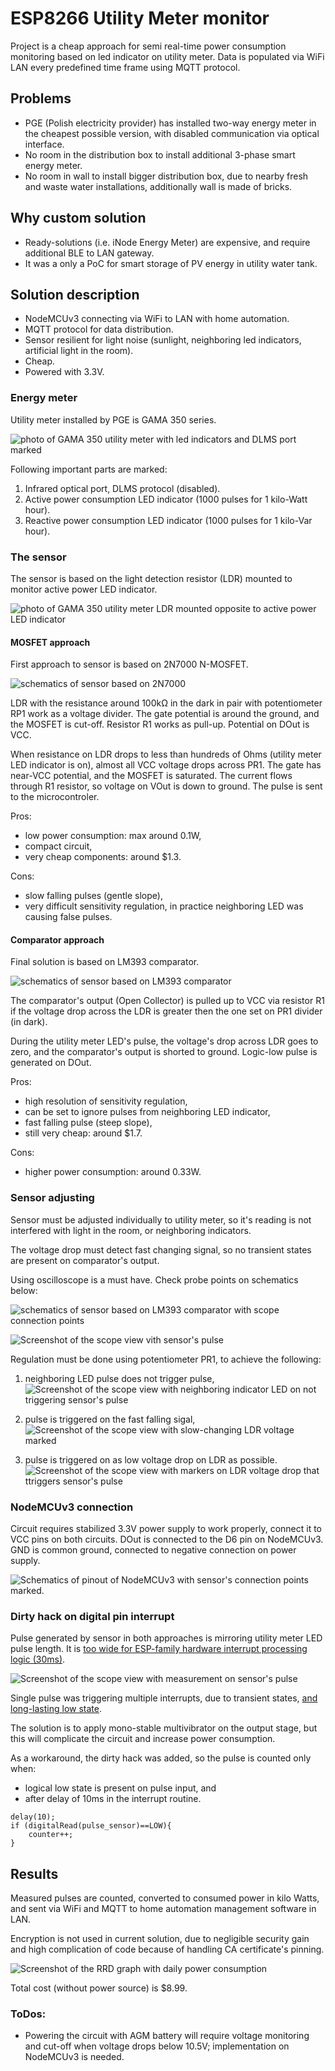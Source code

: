 # ESP8266 Utility Meter monitor

Project is a cheap approach for semi real-time power consumption monitoring based
on led indicator on utility meter. Data is populated via WiFi LAN every predefined time frame using MQTT protocol.

## Problems

* PGE (Polish electricity provider) has installed two-way energy meter
in the cheapest possible version, with disabled communication via optical interface.
* No room in the distribution box to install additional 3-phase smart energy meter.
* No room in wall to install bigger distribution box, due to nearby fresh and waste water installations, additionally wall is made of bricks.

## Why custom solution

* Ready-solutions (i.e. iNode Energy Meter) are expensive, and require additional BLE to LAN gateway.
* It was a only a PoC for smart storage of PV energy in utility water tank.

## Solution description

* NodeMCUv3 connecting via WiFi to LAN with home automation.
* MQTT protocol for data distribution.
* Sensor resilient for light noise (sunlight, neighboring led indicators, artificial light in the room).
* Cheap.
* Powered with 3.3V.

### Energy meter

Utility meter installed by PGE is GAMA 350 series.

![photo of GAMA 350 utility meter with led indicators and DLMS port marked](https://raw.githubusercontent.com/malipek/esp8266_utility_meter_mon/master/assets/GAMA350_utility_meter.jpg)

Following important parts are marked:

1. Infrared optical port, DLMS protocol (disabled).
2. Active power consumption LED indicator (1000 pulses for 1 kilo-Watt hour).
3. Reactive power consumption LED indicator (1000 pulses for 1 kilo-Var hour).

### The sensor

The sensor is based on the light detection resistor (LDR) mounted to monitor active power LED indicator.

![photo of GAMA 350 utility meter LDR mounted opposite to active power LED indicator](https://raw.githubusercontent.com/malipek/esp8266_utility_meter_mon/master/assets/LDR_mounted.jpg)

#### MOSFET approach

First approach to sensor is based on 2N7000 N-MOSFET.

![schematics of sensor based on 2N7000](https://raw.githubusercontent.com/malipek/esp8266_utility_meter_mon/master/assets/2N7000_pulse_detector.png)

LDR with the resistance around 100kΩ in the dark in pair with potentiometer RP1 work as a voltage divider. The gate potential is around the ground, and the MOSFET is cut-off. Resistor R1 works as pull-up. Potential on DOut is VCC. 

When resistance on LDR drops to less than hundreds of Ohms (utility meter LED indicator is on), almost all VCC voltage drops across PR1. The gate has near-VCC potential, and the MOSFET is saturated. The current flows through R1 resistor, so voltage on VOut is down to ground. The pulse is sent to the microcontroler.

Pros:
+ low power consumption: max around 0.1W,
+ compact circuit,
+ very cheap components: around $1.3.

Cons:
- slow falling pulses (gentle slope),
- very difficult sensitivity regulation, in practice neighboring LED was causing false pulses.

#### Comparator approach

Final solution is based on LM393 comparator.

![schematics of sensor based on LM393 comparator](https://raw.githubusercontent.com/malipek/esp8266_utility_meter_mon/master/assets/LM393P_pulse_detector.png)

The comparator's output (Open Collector) is pulled up to VCC via resistor R1 if the voltage drop across the LDR is greater then the one set on PR1 divider (in dark).

During the utility meter LED's pulse, the voltage's drop across LDR goes to zero, and the comparator's output is shorted to ground. Logic-low pulse is generated on DOut.

Pros:

+ high resolution of sensitivity regulation,
+ can be set to ignore pulses from neighboring LED indicator,
+ fast falling pulse (steep slope),
+ still very cheap: around $1.7.

Cons:
- higher power consumption: around 0.33W.


### Sensor adjusting

Sensor must be adjusted individually to utility meter, so it's reading is not interfered with light in the room, or neighboring indicators.

The voltage drop must detect fast changing signal, so no transient states are present on comparator's output.

Using oscilloscope is a must have. Check probe points on schematics below:

![schematics of sensor based on LM393 comparator with scope connection points](https://raw.githubusercontent.com/malipek/esp8266_utility_meter_mon/master/assets/LM939P_scope.png)

![Screenshot of the scope view vith sensor's pulse](https://raw.githubusercontent.com/malipek/esp8266_utility_meter_mon/master/assets/active_power_pulse.png)

Regulation must be done using potentiometer PR1, to achieve the following:

1. neighboring LED pulse does not trigger pulse,
![Screenshot of the scope view with neighboring indicator LED on not triggering sensor's pulse](https://raw.githubusercontent.com/malipek/esp8266_utility_meter_mon/master/assets/passive_power_pulse.png)

2. pulse is triggered on the fast falling sigal,
![Screenshot of the scope view with slow-changing LDR voltage marked](https://raw.githubusercontent.com/malipek/esp8266_utility_meter_mon/master/assets/LDR_voltage_area_to_low.png)


3. pulse is triggered on as low voltage drop on LDR as possible.
![Screenshot of the scope view with markers on LDR voltage drop that ttriggers sensor's pulse](https://raw.githubusercontent.com/malipek/esp8266_utility_meter_mon/master/assets/LDR_voltage_treshold.png)

### NodeMCUv3 connection

Circuit requires stabilized 3.3V power supply to work properly, connect it to VCC pins on both circuits. DOut is connected to the D6 pin on NodeMCUv3. GND is common ground, connected to negative connection on power supply.

![Schematics of pinout of NodeMCUv3 with sensor's connection points marked.](https://raw.githubusercontent.com/malipek/esp8266_utility_meter_mon/master/assets/NodeMCUv3_connection.png)

### Dirty hack on digital pin interrupt

Pulse generated by sensor in both approaches is mirroring utility meter LED pulse length. It is [too wide for ESP-family hardware interrupt processing logic (30ms)](https://github.com/espressif/arduino-esp32/issues/4172).

![Screenshot of the scope view with measurement on sensor's pulse](https://raw.githubusercontent.com/malipek/esp8266_utility_meter_mon/master/assets/LM393P_pulse_measurement.png)

Single pulse was triggering multiple interrupts, due to transient states, [and long-lasting low state](https://github.com/espressif/arduino-esp32/issues/4172).

The solution is to apply mono-stable multivibrator on the output stage, but this will complicate the circuit and increase power consumption.

As a workaround, the dirty hack was added, so the pulse is counted only when:
* logical low state is present on pulse input, and
* after delay of 10ms in the interrupt routine.

```
delay(10);
if (digitalRead(pulse_sensor)==LOW){
    counter++;
}
```

## Results

Measured pulses are counted, converted to consumed power in kilo Watts, and sent via WiFi and MQTT to home automation management software in LAN.

Encryption is not used in current solution, due to negligible security gain and high complication of code because of handling CA certificate's pinning.

![Screenshot of the RRD graph with daily power consumption](https://raw.githubusercontent.com/malipek/esp8266_utility_meter_mon/master/assets/power_consumed-day.png)

Total cost (without power source) is $8.99.

### ToDos:

* Powering the circuit with AGM battery will require voltage monitoring and cut-off when voltage drops below 10.5V; implementation on NodeMCUv3 is needed.
